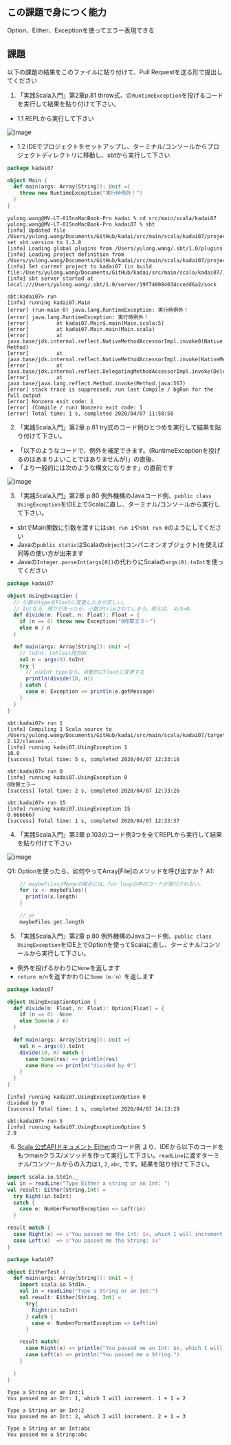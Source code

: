 ## この課題で身につく能力

Option、Either、Exceptionを使ってエラー表現できる

## 課題

以下の課題の結果をこのファイルに貼り付けて、Pull Requestを送る形で提出してください

1. 「実践Scala入門」第2章p.81 throw式、の`RuntimeException`を投げるコードを実行して結果を貼り付けて下さい。
  - 1.1 REPLから実行して下さい
  
  ![image](https://user-images.githubusercontent.com/37242439/78625161-48e44a80-78c6-11ea-9ea6-7b85a448fa13.png)

  - 1.2 IDEでプロジェクトをセットアップし、ターミナル/コンソールからプロジェクトディレクトリに移動し、sbtから実行して下さい
```scala
package kadai07

object Main {
  def main(args: Array[String]): Unit ={
    throw new RuntimeException("実行時例外！")
  }
}
```
```
yulong.wang@MV-LT-015noMacBook-Pro kadai % cd src/main/scala/kadai07 
yulong.wang@MV-LT-015noMacBook-Pro kadai07 % sbt
[info] Updated file /Users/yulong.wang/Documents/GitHub/kadai/src/main/scala/kadai07/project/build.properties: set sbt.version to 1.3.8
[info] Loading global plugins from /Users/yulong.wang/.sbt/1.0/plugins
[info] Loading project definition from /Users/yulong.wang/Documents/GitHub/kadai/src/main/scala/kadai07/project
[info] Set current project to kadai07 (in build file:/Users/yulong.wang/Documents/GitHub/kadai/src/main/scala/kadai07/)
[info] sbt server started at local:///Users/yulong.wang/.sbt/1.0/server/19f740084034ccedd6a2/sock

sbt:kadai07> run
[info] running kadai07.Main 
[error] (run-main-0) java.lang.RuntimeException: 実行時例外！
[error] java.lang.RuntimeException: 実行時例外！
[error]         at kadai07.Main$.main(Main.scala:5)
[error]         at kadai07.Main.main(Main.scala)
[error]         at java.base/jdk.internal.reflect.NativeMethodAccessorImpl.invoke0(Native Method)
[error]         at java.base/jdk.internal.reflect.NativeMethodAccessorImpl.invoke(NativeMethodAccessorImpl.java:62)
[error]         at java.base/jdk.internal.reflect.DelegatingMethodAccessorImpl.invoke(DelegatingMethodAccessorImpl.java:43)
[error]         at java.base/java.lang.reflect.Method.invoke(Method.java:567)
[error] stack trace is suppressed; run last Compile / bgRun for the full output
[error] Nonzero exit code: 1
[error] (Compile / run) Nonzero exit code: 1
[error] Total time: 1 s, completed 2020/04/07 11:58:50

```

2. 「実践Scala入門」第2章 p.81 try式のコード例ひとつめを実行して結果を貼り付けて下さい。
  - 「以下のようなコードで、例外を補足できます。(RuntimeExceptionを投げるのはあまりよいことではありませんが)」の直後、
  - 「より一般的には次のような構文になります」の直前です
  
  ![image](https://user-images.githubusercontent.com/37242439/78625785-ef7d1b00-78c7-11ea-935c-e5f95918f70c.png)

3. 「実践Scala入門」第2章 p.80 例外機構のJavaコード例、`public class UsingException`をIDE上でScalaに直し、ターミナル/コンソールから実行して下さい。
  - sbtでMain関数に引数を渡すには`sbt run 1`や`sbt run 0`のようにしてください
  - Javaの`public static`はScalaの`object`(コンパニオンオブジェクト)を使えば同等の使い方が出来ます
  - Javaの`Integer.parseInt(args[0])`の代わりにScalaの`args(0).toInt`を使ってください
```scala
package kadai07

object UsingException {
  // 引数のtypeをFloatに変更した方が正しい。
  // Intなら、残りがあったら、小数がtrimされてしまう。例えば、　4/5=0。
  def divide(m: Float, n: Float): Float = {
    if (n == 0) throw new Exception("0除算エラー")
    else m / n
  }

  def main(args: Array[String]): Unit ={
    // toInt、toFloat両方OK
    val n = args(0).toInt
    try {
      // nはInt typeなら、自動的にFloatに変更する
      println(divide(10, n))
    } catch {
      case e: Exception => println(e.getMessage)
    }
  }
}

```

```
sbt:kadai07> run 1
[info] Compiling 1 Scala source to /Users/yulong.wang/Documents/GitHub/kadai/src/main/scala/kadai07/target/scala-2.12/classes ...
[info] running kadai07.UsingException 1
10.0
[success] Total time: 5 s, completed 2020/04/07 12:33:16

sbt:kadai07> run 0
[info] running kadai07.UsingException 0
0除算エラー
[success] Total time: 2 s, completed 2020/04/07 12:33:26

sbt:kadai07> run 15
[info] running kadai07.UsingException 15
0.6666667
[success] Total time: 1 s, completed 2020/04/07 12:33:37
```

4. 「実践Scala入門」第3章 p.103のコード例3つを全てREPLから実行して結果を貼り付けて下さい 

![image](https://user-images.githubusercontent.com/37242439/78628320-c744ea80-78ce-11ea-8ec6-c31bccebbee3.png)

Q1: Optionを使ったら、如何やってArray[File]のメソッドを呼び出すか？
A1: 
```scala
    // maybeFilesがNoneの場合には、for loopの中のコードが実行されない。
    for (x <- maybeFiles){
      println(x.length)
    }

    // or 
    maybeFiles.get.length
```
    
5. 「実践Scala入門」第2章 p.80 例外機構のJavaコード例、`public class UsingException`をIDE上でOptionを使ってScalaに直し、ターミナル/コンソールから実行して下さい。
  - 例外を投げるかわりに`None`を返します
  - `return m/n`を返すかわりに`Some（m／n）`を返します

```scala
package kadai07

object UsingExceptionOption {
  def divide(m: Float, n: Float): Option[Float] = {
    if (n == 0)  None
    else Some(m / n)
  }

  def main(args: Array[String]): Unit ={
    val n = args(0).toInt
    divide(10, n) match {
      case Some(res) => println(res)
      case None => println("divided by 0")
    }
  }
}
```
```
[info] running kadai07.UsingExceptionOption 0
divided by 0
[success] Total time: 1 s, completed 2020/04/07 14:13:29

sbt:kadai07> run 5
[info] running kadai07.UsingExceptionOption 5
2.0
```

6. [Scala 公式APIドキュメント Either](https://www.scala-lang.org/api/2.13.0/scala/util/Either.html)のコード例
より、IDEから以下のコードをもつmainクラス/メソッドを作って実行して下さい。`readLine`に渡すターミナル/コンソールからの入力は`1`, `2`, `abc`, です。結果を貼り付けて下さい。

```scala
import scala.io.StdIn._
val in = readLine("Type Either a string or an Int: ")
val result: Either[String,Int] =
  try Right(in.toInt)
  catch {
    case e: NumberFormatException => Left(in)
  }

result match {
  case Right(x) => s"You passed me the Int: $x, which I will increment. $x + 1 = ${x+1}"
  case Left(x)  => s"You passed me the String: $x"
}
```

```scala
package kadai07

object EitherTest {
  def main(args: Array[String]): Unit = {
    import scala.io.StdIn._
    val in = readLine("Type a String or an Int:")
    val result: Either[String, Int] =
      try{
        Right(in.toInt)
      } catch {
        case e: NumberFormatException => Left(in)
      }

    result match{
      case Right(x) => println("You passed me an Int: $x, which I will increment. $x + 1 = ${x + 1}")
      case Left(x) => println("You passed me a String.")
    }

  }
}
```

```
Type a String or an Int:1
You passed me an Int: 1, which I will increment. 1 + 1 = 2

Type a String or an Int:2
You passed me an Int: 2, which I will increment. 2 + 1 = 3

Type a String or an Int:abc
You passed me a String:abc
```